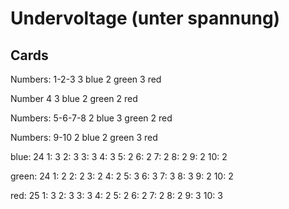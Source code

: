 # Undervoltage (unter spannung)

## Cards

Numbers: 1-2-3
3 blue
2 green
3 red

Number 4
3 blue
2 green
2 red

Numbers: 5-6-7-8
2 blue
3 green
2 red

Numbers: 9-10
2 blue
2 green
3 red

blue: 24 
1:  3
2:  3
3:  3
4:  3
5:  2
6:  2
7:  2
8:  2
9:  2
10: 2

green: 24
1:  2
2:  2
3:  2
4:  2
5:  3
6:  3
7:  3
8:  3
9:  2
10: 2

red: 25
1:  3
2:  3
3:  3
4:  2
5:  2
6:  2
7:  2
8:  2
9:  3
10: 3